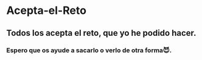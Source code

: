 # Acepta-el-Reto
 ## Todos los acepta el reto, que yo he podido hacer.
### Espero que os ayude a sacarlo o verlo de otra forma😈.
